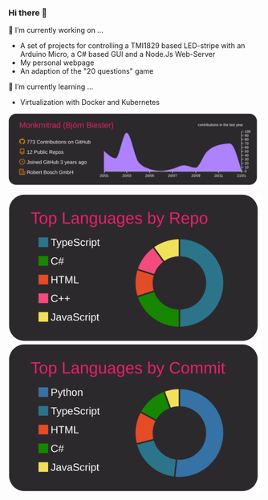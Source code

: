 ### Hi there 👋

🔭 I’m currently working on ...

- A set of projects for controlling a TMI1829 based LED-stripe with an Arduino Micro, a C# based GUI and a Node.Js Web-Server
- My personal webpage
- An adaption of the "20 questions" game

🌱 I’m currently learning ...
- Virtualization with Docker and Kubernetes

<!--
**Monkmitrad/monkmitrad** is a ✨ _special_ ✨ repository because its `README.md` (this file) appears on your GitHub profile.

Here are some ideas to get you started:


- 👯 I’m looking to collaborate on ...
- 🤔 I’m looking for help with ...
- 💬 Ask me about ...
- 📫 How to reach me: ...
- 😄 Pronouns: ...
- ⚡ Fun fact: ...
-->

[![](https://raw.githubusercontent.com/Monkmitrad/monkmitrad/main/profile-summary-card-output/monokai/0-profile-details.svg)](https://github.com/vn7n24fzkq/github-profile-summary-cards)

[![](https://raw.githubusercontent.com/Monkmitrad/monkmitrad/main/profile-summary-card-output/monokai/1-repos-per-language.svg)](https://github.com/vn7n24fzkq/github-profile-summary-cards)
[![](https://raw.githubusercontent.com/Monkmitrad/monkmitrad/main/profile-summary-card-output/monokai/2-most-commit-language.svg)](https://github.com/vn7n24fzkq/github-profile-summary-cards)
